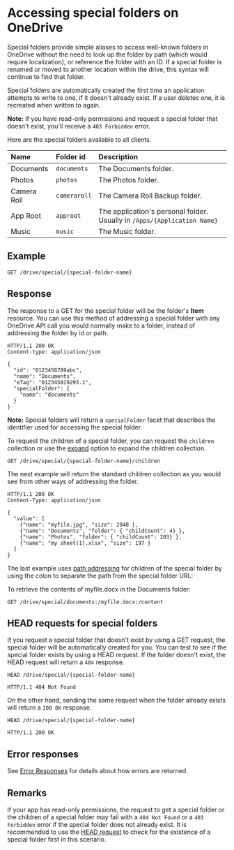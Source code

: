 # Accessing special folders on OneDrive

Special folders provide simple aliases to access well-known folders in OneDrive
without the need to look up the folder by path (which would require localization),
or reference the folder with an ID. If a special folder is renamed or moved
to another location within the drive, this syntax will continue to find that
folder.

Special folders are automatically created the first time an application attempts
to write to one, if it doesn't already exist. If a user deletes one, it is
recreated when written to again.

**Note:**  If you have read-only permissions and request a special folder that doesn't exist, you'll receive a `403 Forbidden` error.

Here are the special folders available to all clients.

| Name        | Folder id    | Description                                                              |
|:------------|:-------------|:-------------------------------------------------------------------------|
| Documents   | `documents`  | The Documents folder.                                                    |
| Photos      | `photos`     | The Photos folder.                                                       |
| Camera Roll | `cameraroll` | The Camera Roll Backup folder.                                           |
| App Root    | `approot`    | The application's personal folder. Usually in `/Apps/{Application Name}` |
| Music       | `music`      | The Music folder.                                                        |

## Example

<!-- { "blockType": "request", "name": "get-special-folder", "scopes": "files.read" } -->
```http
GET /drive/special/{special-folder-name}
```

## Response
The response to a GET for the special folder will be the folder's **Item**
resource. You can use this method of addressing a special folder with any OneDrive API
call you would normally make to a folder, instead of addressing the folder
by id or path.

<!-- { "blockType": "response", "@odata.type": "oneDrive.item", "truncated": true } -->
```http
HTTP/1.1 200 OK
Content-type: application/json

{
  "id": "0123456789abc",
  "name": "Documents",
  "eTag": "012345819293.1",
  "specialFolder": {
    "name": "documents"
  }
}
```

**Note:** Special folders will return a `specialFolder` facet that
describes the identifier used for accessing the special folder.

To request the children of a special folder, you can request the `children`
collection or use the [expand](../odata/optional-query-parameters.md) option to expand the children collection.

<!-- { "blockType": "request", "name": "get-special-children", "scopes": "files.read" } -->
```http
GET /drive/special/{special-folder-name}/children
```

The next example will return the standard children collection as you would see from other
ways of addressing the folder.

<!-- { "blockType": "response", "@odata.type": "oneDrive.item", "isCollection": true, "truncated": true} -->
```http
HTTP/1.1 200 OK
Content-Type: application/json

{
  "value": [
    {"name": "myfile.jpg", "size": 2048 },
    {"name": "Documents", "folder": { "childCount": 4} },
    {"name": "Photos", "folder": { "childCount": 203} },
    {"name": "my sheet(1).xlsx", "size": 197 }
  ]
}
```

The last example uses [path addressing](../misc/addressing.md) for children of
the special folder by using the colon to separate the path from the special
folder URL:

To retrieve the contents of myfile.docx in the Documents folder:
```http
GET /drive/special/documents:/myfile.docx:/content
```

## HEAD requests for special folders

If you request a special folder that doesn't exist by using a GET request,
the special folder will be automatically created for you. You can test to see if the special folder
exists by using a HEAD request. If the folder doesn't exist, the
HEAD request will return a `404` response.

<!-- { "blockType": "request", "name": "head-does-not-create-special-folder", "scopes": "files.read service.onedrive" } -->
```
HEAD /drive/special/{special-folder-name}
```

<!-- {"blockType": "response"} -->
```
HTTP/1.1 404 Not Found
```

On the other hand, sending the same request when the folder already exists will
return a `200 OK` response.

<!-- { "blockType": "request", "name": "head-existing-special-folder", "scopes": "files.read" } -->
```
HEAD /drive/special/{special-folder-name}
```

<!-- {"blockType": "response", "isEmpty": true } -->
```
HTTP/1.1 200 OK
```

## Error responses

See [Error Responses][error-response] for details about
how errors are returned.

[error-response]: ../misc/errors.md

## Remarks

If your app has read-only permissions, the request to get a special folder or
the children of a special folder may fail with a `404 Not Found` or a `403 Forbidden`
error if the special folder does not already exist. It is recommended to use the
[HEAD request](#head-requests-for-special-folders) to check for the existence
of a special folder first in this scenario.

<!-- {
  "type": "#page.annotation",
  "description": "Access known folders in OneDrive through the special folder collection",
  "keywords": "known folders",
  "section": "documentation",
  "tocPath": "Concepts/Special Folders"
} -->
